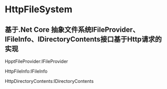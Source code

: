# HttpFileSystem

## 基于.Net Core 抽象文件系统IFileProvider、IFileInfo、IDirectoryContents接口基于Http请求的实现

HpptFileProvider:IFileProvider

HttpFileInfo:IFileInfo

HttpDirectoryContents:IDirectoryContents
